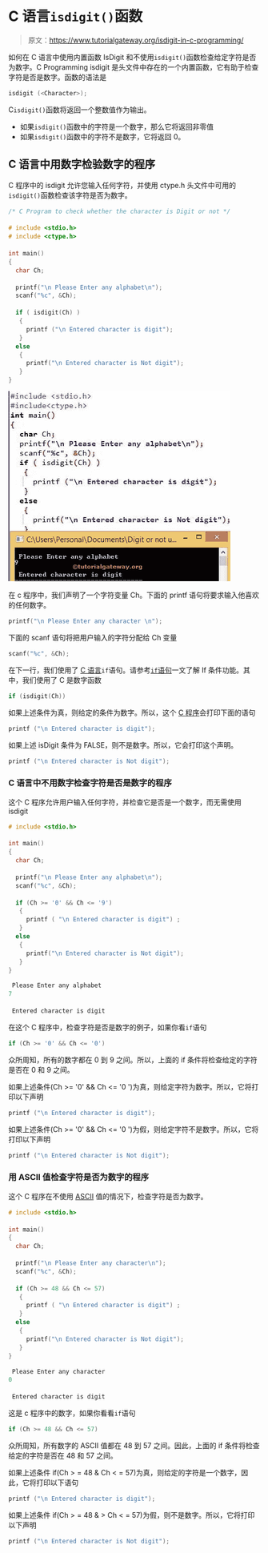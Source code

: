 # C 语言`isdigit()`函数

> 原文：<https://www.tutorialgateway.org/isdigit-in-c-programming/>

如何在 C 语言中使用内置函数 IsDigit 和不使用`isdigit()`函数检查给定字符是否为数字。C Programming isdigit 是头文件中存在的一个内置函数，它有助于检查字符是否是数字。函数的语法是

```c
isdigit (<Character>);
```

C`isdigit()`函数将返回一个整数值作为输出。

*   如果`isdigit()`函数中的字符是一个数字，那么它将返回非零值
*   如果`isdigit()`函数中的字符不是数字，它将返回 0。

## C 语言中用数字检验数字的程序

C 程序中的 isdigit 允许您输入任何字符，并使用 ctype.h 头文件中可用的`isdigit()`函数检查该字符是否为数字。

```c
/* C Program to check whether the character is Digit or not */

# include <stdio.h> 
# include <ctype.h>

int main()
{
  char Ch;

  printf("\n Please Enter any alphabet\n");
  scanf("%c", &Ch);

  if ( isdigit(Ch) )
   {  
     printf ("\n Entered character is digit");
   }
  else
   {
     printf("\n Entered character is Not digit");
   }  
}
```

![Check Whether Character is Digit or Not using isdigit in C](img/2b3adb41c0f2a426eda88c4e7602c9be.png)

在 c 程序中，我们声明了一个字符变量 Ch。下面的 printf 语句将要求输入他喜欢的任何数字。

```c
printf("\n Please Enter any character \n");
```

下面的 scanf 语句将把用户输入的字符分配给 Ch 变量

```c
scanf("%c", &Ch);
```

在下一行，我们使用了 [C 语言](https://www.tutorialgateway.org/c-programming/)`if`语句。请参考[`if`语句](https://www.tutorialgateway.org/if-statement-in-c/)一文了解 If 条件功能。其中，我们使用了 C 是数字函数

```c
if (isdigit(Ch))
```

如果上述条件为真，则给定的条件为数字。所以，这个 [C 程序](https://www.tutorialgateway.org/c-programming-examples/)会打印下面的语句

```c
printf ("\n Entered character is digit");
```

如果上述 isDigit 条件为 FALSE，则不是数字。所以，它会打印这个声明。

```c
printf ("\n Entered character is Not digit");
```

### C 语言中不用数字检查字符是否是数字的程序

这个 C 程序允许用户输入任何字符，并检查它是否是一个数字，而无需使用 isdigit

```c
# include <stdio.h> 

int main()
{
  char Ch;

  printf("\n Please Enter any alphabet\n");
  scanf("%c", &Ch);

  if (Ch >= '0' && Ch <= '9')
   {  
     printf ( "\n Entered character is digit") ;
   }
  else
   {
     printf("\n Entered character is Not digit");
   }  
}
```

```c
 Please Enter any alphabet
7

 Entered character is digit
```

在这个 C 程序中，检查字符是否是数字的例子，如果你看`if`语句

```c
if (Ch >= '0' && Ch <= '0')
```

众所周知，所有的数字都在 0 到 9 之间。所以，上面的 if 条件将检查给定的字符是否在 0 和 9 之间。

如果上述条件(Ch >= '0' && Ch <= '0 ')为真，则给定字符为数字。所以，它将打印以下声明

```c
printf ("\n Entered character is digit");
```

如果上述条件(Ch >= '0' && Ch <= '0 ')为假，则给定字符不是数字。所以，它将打印以下声明

```c
printf ("\n Entered character is Not digit");
```

### 用 ASCII 值检查字符是否为数字的程序

这个 C 程序在不使用 [ASCII](https://www.tutorialgateway.org/c-program-to-find-ascii-value-of-a-character/ "C Program to find ASCII Value of a Character") 值的情况下，检查字符是否为数字。

```c
# include <stdio.h> 

int main()
{
  char Ch;

  printf("\n Please Enter any character\n");
  scanf("%c", &Ch);

  if (Ch >= 48 && Ch <= 57)
   {  
     printf ( "\n Entered character is digit") ;
   }
  else
   {
     printf("\n Entered character is Not digit");
   }  
}
```

```c
 Please Enter any character
0

 Entered character is digit
```

这是 c 程序中的数字，如果你看看`if`语句

```c
if (Ch >= 48 && Ch <= 57)
```

众所周知，所有数字的 ASCII 值都在 48 到 57 之间。因此，上面的 if 条件将检查给定的字符是否在 48 和 57 之间。

如果上述条件 if(Ch > = 48 & Ch < = 57)为真，则给定的字符是一个数字，因此，它将打印以下语句

```c
printf ("\n Entered character is digit");
```

如果上述条件 if(Ch > = 48 & > Ch < = 57)为假，则不是数字。所以，它将打印以下声明

```c
printf ("\n Entered character is Not digit");
```